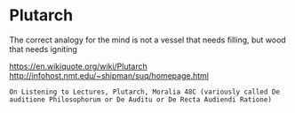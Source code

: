 # Plutarch

The correct analogy for the mind is not a vessel that needs filling, but wood that needs igniting 

<https://en.wikiquote.org/wiki/Plutarch>
<http://infohost.nmt.edu/~shipman/suq/homepage.html>

    On Listening to Lectures, Plutarch, Moralia 48C (variously called De auditione Philosophorum or De Auditu or De Recta Audiendi Ratione)

